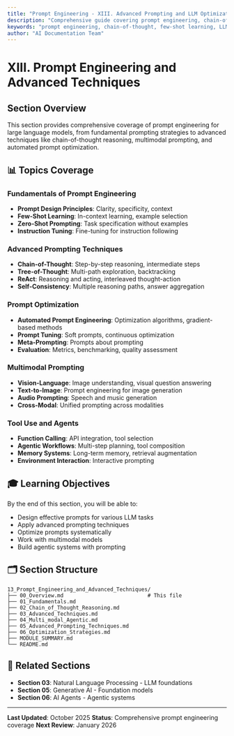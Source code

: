 ```yaml
---
title: "Prompt Engineering - XIII. Advanced Prompting and LLM Optimization"
description: "Comprehensive guide covering prompt engineering, chain-of-thought reasoning, few-shot learning, prompt optimization, and advanced LLM techniques"
keywords: "prompt engineering, chain-of-thought, few-shot learning, LLM optimization, prompting techniques, AI prompts, artificial intelligence, machine learning, AI documentation"
author: "AI Documentation Team"
---
```


# XIII. Prompt Engineering and Advanced Techniques

## Section Overview

This section provides comprehensive coverage of prompt engineering for large language models, from fundamental prompting strategies to advanced techniques like chain-of-thought reasoning, multimodal prompting, and automated prompt optimization.

## 📊 Topics Coverage

### Fundamentals of Prompt Engineering
- **Prompt Design Principles**: Clarity, specificity, context
- **Few-Shot Learning**: In-context learning, example selection
- **Zero-Shot Prompting**: Task specification without examples
- **Instruction Tuning**: Fine-tuning for instruction following

### Advanced Prompting Techniques
- **Chain-of-Thought**: Step-by-step reasoning, intermediate steps
- **Tree-of-Thought**: Multi-path exploration, backtracking
- **ReAct**: Reasoning and acting, interleaved thought-action
- **Self-Consistency**: Multiple reasoning paths, answer aggregation

### Prompt Optimization
- **Automated Prompt Engineering**: Optimization algorithms, gradient-based methods
- **Prompt Tuning**: Soft prompts, continuous optimization
- **Meta-Prompting**: Prompts about prompting
- **Evaluation**: Metrics, benchmarking, quality assessment

### Multimodal Prompting
- **Vision-Language**: Image understanding, visual question answering
- **Text-to-Image**: Prompt engineering for image generation
- **Audio Prompting**: Speech and music generation
- **Cross-Modal**: Unified prompting across modalities

### Tool Use and Agents
- **Function Calling**: API integration, tool selection
- **Agentic Workflows**: Multi-step planning, tool composition
- **Memory Systems**: Long-term memory, retrieval augmentation
- **Environment Interaction**: Interactive prompting

## 🎓 Learning Objectives

By the end of this section, you will be able to:
- Design effective prompts for various LLM tasks
- Apply advanced prompting techniques
- Optimize prompts systematically
- Work with multimodal models
- Build agentic systems with prompting

## 🗂️ Section Structure

```
13_Prompt_Engineering_and_Advanced_Techniques/
├── 00_Overview.md                           # This file
├── 01_Fundamentals.md
├── 02_Chain_of_Thought_Reasoning.md
├── 03_Advanced_Techniques.md
├── 04_Multi_modal_Agentic.md
├── 05_Advanced_Prompting_Techniques.md
├── 06_Optimization_Strategies.md
├── MODULE_SUMMARY.md
└── README.md
```

## 🔗 Related Sections

- **Section 03**: Natural Language Processing - LLM foundations
- **Section 05**: Generative AI - Foundation models
- **Section 06**: AI Agents - Agentic systems

---

**Last Updated**: October 2025
**Status**: Comprehensive prompt engineering coverage
**Next Review**: January 2026
